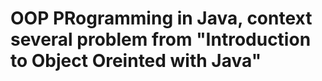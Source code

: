 # OOP PRogramming in Java, context several problem from "Introduction to Object Oreinted with Java"
